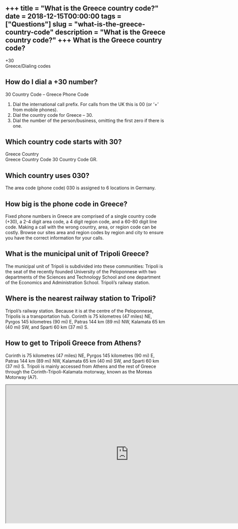 +++
title = "What is the Greece country code?"
date = 2018-12-15T00:00:00
tags = ["Questions"]
slug = "what-is-the-greece-country-code"
description = "What is the Greece country code?"
+++
What is the Greece country code?
--------------------------------

+30  
Greece/Dialing codes

How do I dial a +30 number?
---------------------------

30 Country Code – Greece Phone Code

1. Dial the international call prefix. For calls from the UK this is 00 (or ‘+’ from mobile phones).
2. Dial the country code for Greece – 30.
3. Dial the number of the person/business, omitting the first zero if there is one.

Which country code starts with 30?
----------------------------------

Greece Country  
Greece Country Code 30 Country Code GR.

Which country uses 030?
-----------------------

The area code (phone code) 030 is assigned to 6 locations in Germany.

How big is the phone code in Greece?
------------------------------------

Fixed phone numbers in Greece are comprised of a single country code (+30), a 2-4 digit area code, a 4 digit region code, and a 60-80 digit line code. Making a call with the wrong country, area, or region code can be costly. Browse our sites area and region codes by region and city to ensure you have the correct information for your calls.

What is the municipal unit of Tripoli Greece?
---------------------------------------------

The municipal unit of Tripoli is subdivided into these communities: Tripoli is the seat of the recently founded University of the Peloponnese with two departments of the Sciences and Technology School and one department of the Economics and Administration School. Tripoli’s railway station.

Where is the nearest railway station to Tripoli?
------------------------------------------------

Tripoli’s railway station. Because it is at the centre of the Peloponnese, Tripolis is a transportation hub. Corinth is 75 kilometres (47 miles) NE, Pyrgos 145 kilometres (90 mi) E, Patras 144 km (89 mi) NW, Kalamata 65 km (40 mi) SW, and Sparti 60 km (37 mi) S.

How to get to Tripoli Greece from Athens?
-----------------------------------------

Corinth is 75 kilometres (47 miles) NE, Pyrgos 145 kilometres (90 mi) E, Patras 144 km (89 mi) NW, Kalamata 65 km (40 mi) SW, and Sparti 60 km (37 mi) S. Tripoli is mainly accessed from Athens and the rest of Greece through the Corinth-Tripoli-Kalamata motorway, known as the Moreas Motorway (A7).

<iframe allow="accelerometer; autoplay; clipboard-write; encrypted-media; gyroscope; picture-in-picture" allowfullscreen="" class="__youtube_prefs__  epyt-is-override  no-lazyload" data-no-lazy="1" data-origheight="433" data-origwidth="770" data-skipgform_ajax_framebjll="" height="433" id="_ytid_53643" loading="lazy" src="https://www.youtube.com/embed/Ad-IJjPvgNg?enablejsapi=1&autoplay=0&cc_load_policy=0&cc_lang_pref=&iv_load_policy=1&loop=0&modestbranding=0&rel=1&fs=1&playsinline=0&autohide=2&theme=dark&color=red&controls=1&" title="YouTube player" width="770"></iframe>